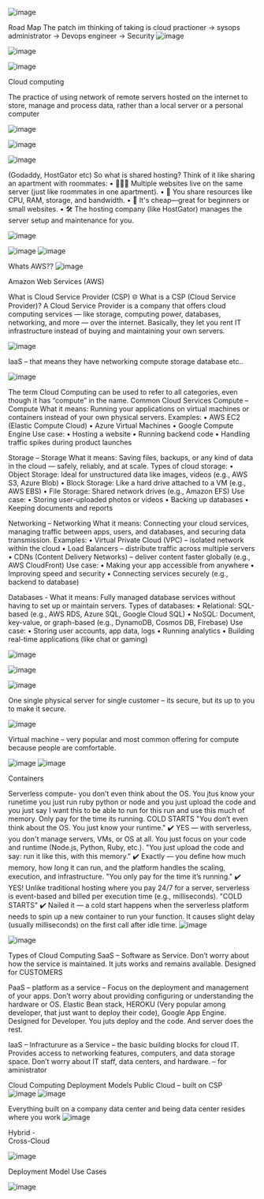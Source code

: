 ![image](https://github.com/user-attachments/assets/ec7c0090-1ad1-4bde-9e21-6b8fcada8ce4)
 
Road Map 
The patch im thinking of taking is cloud practioner -> sysops administrator -> Devops engineer -> Security
 ![image](https://github.com/user-attachments/assets/adf259b5-42f4-4dbe-8681-4c215c90eccf)

  ![image](https://github.com/user-attachments/assets/cad2e0db-6db4-4c28-acb0-4d97841ba1fc)

![image](https://github.com/user-attachments/assets/836010a7-dfb3-41e4-b97c-2edf2056ffd9)

Cloud computing 
 
The practice of using network of remote servers hosted on the internet to store, manage and process data, rather than a local server or a personal computer
 
 
 
 ![image](https://github.com/user-attachments/assets/75916ef5-6e4f-4751-9c4e-4c3520ed6425)
 
 ![image](https://github.com/user-attachments/assets/69899d73-b7e3-4f18-890f-ee458f4a91b0)

![image](https://github.com/user-attachments/assets/60213d7f-629b-441b-b48f-5aa62381830a)


(Godaddy, HostGator etc)
So what is shared hosting?
Think of it like sharing an apartment with roommates:
•	🧑‍🤝‍🧑 Multiple websites live on the same server (just like roommates in one apartment).
•	🧠 You share resources like CPU, RAM, storage, and bandwidth.
•	💸 It's cheap—great for beginners or small websites.
•	🛠️ The hosting company (like HostGator) manages the server setup and maintenance for you.

 ![image](https://github.com/user-attachments/assets/15550e38-21d5-449d-a3f6-d39cd5cb712c)

 

![image](https://github.com/user-attachments/assets/bf899016-3405-4b3d-90c7-d4d22d5d8b92)
![image](https://github.com/user-attachments/assets/06f04775-e7e5-4d96-aaf4-bba29bbd8055)


 


Whats AWS??
![image](https://github.com/user-attachments/assets/104cf9c9-a26f-4a27-863c-b082aba10c5b)

Amazon Web Services (AWS)
 









What is Cloud Service Provider (CSP)
🌐 What is a CSP (Cloud Service Provider)?
A Cloud Service Provider is a company that offers cloud computing services — like storage, computing power, databases, networking, and more — over the internet.
Basically, they let you rent IT infrastructure instead of buying and maintaining your own servers.

 ![image](https://github.com/user-attachments/assets/1ce7143c-6d8c-41f5-83e2-93fe520e737a)

IaaS – that means they have networking compute storage database etc..

![image](https://github.com/user-attachments/assets/e2de983e-87a0-4361-b91a-6391f71e2139)


 
The term Cloud Computing can be used to refer to all categories, even though it has “compute” in the name.
Common Cloud Services
Compute – 	
Compute
What it means:
Running your applications on virtual machines or containers instead of your own physical servers.
Examples:
•	AWS EC2 (Elastic Compute Cloud)
•	Azure Virtual Machines
•	Google Compute Engine
Use case:
•	Hosting a website
•	Running backend code
•	Handling traffic spikes during product launches

Storage – 
Storage
What it means:
Saving files, backups, or any kind of data in the cloud — safely, reliably, and at scale.
Types of cloud storage:
•	Object Storage: Ideal for unstructured data like images, videos (e.g., AWS S3, Azure Blob)
•	Block Storage: Like a hard drive attached to a VM (e.g., AWS EBS)
•	File Storage: Shared network drives (e.g., Amazon EFS)
Use case:
•	Storing user-uploaded photos or videos
•	Backing up databases
•	Keeping documents and reports

Networking – 
Networking
What it means:
Connecting your cloud services, managing traffic between apps, users, and databases, and securing data transmission.
Examples:
•	Virtual Private Cloud (VPC) – isolated network within the cloud
•	Load Balancers – distribute traffic across multiple servers
•	CDNs (Content Delivery Networks) – deliver content faster globally (e.g., AWS CloudFront)
Use case:
•	Making your app accessible from anywhere
•	Improving speed and security
•	Connecting services securely (e.g., backend to database)

Databases - 
What it means:
Fully managed database services without having to set up or maintain servers.
Types of databases:
•	Relational: SQL-based (e.g., AWS RDS, Azure SQL, Google Cloud SQL)
•	NoSQL: Document, key-value, or graph-based (e.g., DynamoDB, Cosmos DB, Firebase)
Use case:
•	Storing user accounts, app data, logs
•	Running analytics
•	Building real-time applications (like chat or gaming)
 

![image](https://github.com/user-attachments/assets/50a64566-5c64-4aa3-971e-fa803746ea45)

 
 ![image](https://github.com/user-attachments/assets/c307b140-a29a-4c40-aff6-b049e6805950)

![image](https://github.com/user-attachments/assets/ba8cd703-be6e-4b4f-80a4-532d6930d67a)

 
One single physical server for single customer – its secure, but its up to you to make it secure.

![image](https://github.com/user-attachments/assets/a1c3fe1b-0907-4b9e-ab77-223049038691)

 
Virtual machine – very popular and most common offering for compute because people are comfortable.

 ![image](https://github.com/user-attachments/assets/95730fe0-626c-4add-b51d-7892b1f1e2fc)
![image](https://github.com/user-attachments/assets/674948c5-4027-4300-a836-31632d896a25)

Containers
 
Serverless compute- you don’t even think about the OS.  You jtus know your runetime  you just run ruby python or node and you just upload the code and you just say I want this to be able to run for this run and use this much of memory. Only pay for the time its running. COLD STARTS
"You don’t even think about the OS. You just know your runtime."
✔️ YES — with serverless, you don't manage servers, VMs, or OS at all. You just focus on your code and runtime (Node.js, Python, Ruby, etc.).
"You just upload the code and say: run it like this, with this memory."
✔️ Exactly — you define how much memory, how long it can run, and the platform handles the scaling, execution, and infrastructure.
"You only pay for the time it’s running."
✔️ YES! Unlike traditional hosting where you pay 24/7 for a server, serverless is event-based and billed per execution time (e.g., milliseconds).
"COLD STARTS"
✔️ Nailed it — a cold start happens when the serverless platform needs to spin up a new container to run your function. It causes slight delay (usually milliseconds) on the first call after idle time.
![image](https://github.com/user-attachments/assets/83d86b3a-c184-46e1-9e4b-1779de00f282)

 
![image](https://github.com/user-attachments/assets/066880ad-8a66-4012-8039-20e6b4b66dde)

Types of Cloud Computing
SaaS – Software as Service. Don’t worry about how the service is maintained. It juts works and remains available. Designed for CUSTOMERS

PaaS – platform as a service – Focus on the deployment and management of your apps. Don’t worry about providing configuring or understanding the hardware or OS.
Elastic Bean stack, HEROKU (Very popular among developer, that just want to deploy their code), Google App Engine. Designed for Developer. You juts deploy and the code. And server does the rest.

IaaS – Infracturure as a Service – the basic building blocks for cloud IT. Provides access to networking features, computers, and data storage space. Don’t worry about IT staff, data centers, and hardware. – for aministrator
 

Cloud Computing Deployment Models
Public Cloud – built on  CSP  
![image](https://github.com/user-attachments/assets/2224e42b-05ef-40cf-a419-dfaa4b8da2da)
![image](https://github.com/user-attachments/assets/cc3d5114-a07a-4240-9524-004faf13ff16)


 
Everything built on a company data center and being data center resides where you work 
 ![image](https://github.com/user-attachments/assets/2ebcdd3b-d971-4dac-8936-4a94a8cf1da1)

Hybrid -  
Cross-Cloud

![image](https://github.com/user-attachments/assets/a65948b8-9856-4b1b-90cb-263211a7da2c)

Deployment Model Use Cases

![image](https://github.com/user-attachments/assets/f613feae-5bc4-4364-b718-c7d919c85608)


 

